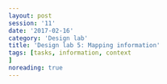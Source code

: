 ```yaml
--- 
layout: post 
session: '11' 
date: '2017-02-16' 
category: 'Design lab' 
title: 'Design lab 5: Mapping information' 
tags: [tasks, information, context			] 
noreading: true
--- 
```


<excerpt/>
